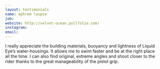 ```yaml
---
layout: testimonials
name: ephrem laupie
job:  
website: http://velvet-ocean.pullfolio.com/
instagram:
email:
---
```

I really appreciate the building materials, buoyancy and lightness of Liquid Eye’s water-housings. It allows me to swim faster and be at the right place all the time. I can also find original, extreme angles and shoot closer to the rider thanks to the great manageability of the pistol grip.
